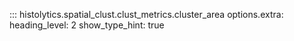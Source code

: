 ::: histolytics.spatial_clust.clust_metrics.cluster_area
    options.extra:
      heading_level: 2
      show_type_hint: true
